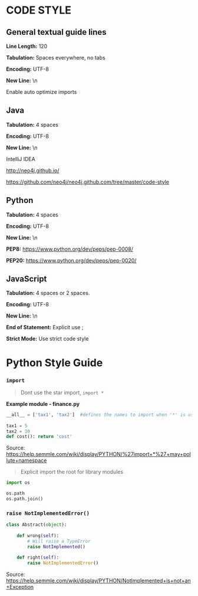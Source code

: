 # CODE STYLE

## General textual guide lines

**Line Length:** 120

**Tabulation:** Spaces everywhere, no tabs

**Encoding:** UTF-8

**New Line:** \n

Enable auto optimize imports

## Java

**Tabulation:** 4 spaces

**Encoding:** UTF-8

**New Line:** \n

IntelliJ IDEA

http://neo4j.github.io/

https://github.com/neo4j/neo4j.github.com/tree/master/code-style


## Python

**Tabulation:** 4 spaces

**Encoding:** UTF-8

**New Line:** \n

**PEP8:** https://www.python.org/dev/peps/pep-0008/

**PEP20:** https://www.python.org/dev/peps/pep-0020/


## JavaScript

**Tabulation:** 4 spaces or 2 spaces.

**Encoding:** UTF-8

**New Line:** \n

**End of Statement:** Explicit use ;

**Strict Mode:** Use strict code style


# Python Style Guide

### `import`

> Dont use the star import, `import *`

**Example module - finance.py**

```python
__all__ = ['tax1', 'tax2']  #defines the names to import when '*' is used
 
tax1 = 5
tax2 = 10
def cost(): return 'cost'
```
Source: https://help.semmle.com/wiki/display/PYTHON/%27import+*%27+may+pollute+namespace


> Explicit import the root for library modules

```python
import os

os.path
os.path.join()
```

### ``raise NotImplementedError()``

```python
class Abstract(object):
 
    def wrong(self):
        # Will raise a TypeError
        raise NotImplemented()
 
    def right(self):
        raise NotImplementedError()
```        
Source: https://help.semmle.com/wiki/display/PYTHON/NotImplemented+is+not+an+Exception

